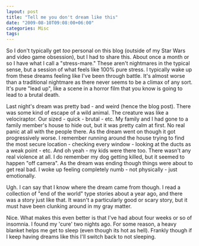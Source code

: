 ```yaml
---
layout: post
title: "Tell me you don't dream like this"
date: "2009-08-10T09:08:00+06:00"
categories: Misc 
tags: 
---
```


So I don't typically get <i>too</i> personal on this blog (outside of my Star Wars and video game obsession), but I had to share this. About once a month or so I have what I call a "stress-mare." These aren't nightmares in the typical sense, but a session of what feels like 100% pure stress. I typically wake up from these dreams feeling like I've been through battle. It's almost worse than a traditional nightmare as there never seems to be a climax of any sort. It's pure "lead up", like a scene in a horror film that you know is going to lead to a brutal death.
<!--more-->
Last night's dream was pretty bad - and weird (hence the blog post). There was some kind of escape of a wild animal. The creature was like a velociraptor. Our sized - quick - brutal - etc. My family and I had gone to a family member's house to hide out, but it was pretty calm at first. No real panic at all with the people there. As the dream went on though it got progressively worse. I remember running around the house trying to find the most secure location - checking every window - looking at the ducts as a weak point - etc. And oh yeah - my kids were there too. There wasn't any real violence at all. I do remember my dog getting killed, but it seemed to happen "off camera". As the dream was ending though things were about to get real bad. I woke up feeling completely numb - not physically - just emotionally.

Ugh. I can say that I know where the dream came from though. I read a collection of "end of the world" type stories about a year ago, and there was a story just like that. It wasn't a particularly good or scary story, but it must have been clunking around in my gray matter.

Nice. What makes this even better is that I've had about four weeks or so of insomnia. I found my 'cure' two nights ago. For some reason, a heavy blanket helps me get to sleep (even though its hot as hell). Frankly though if I keep having dreams like this I'll switch back to not sleeping.
